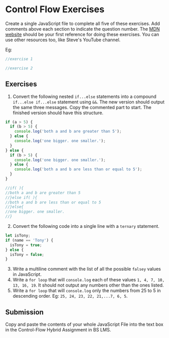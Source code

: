 # Control Flow Exercises

Create a single JavaScript file to complete all five of these exercises. Add comments above each section to indicate the question number. The [MDN website](https://developer.mozilla.org/en-US/docs/Web/JavaScript/Reference#control_flow) should be your first reference for doing these exercises. You can use other resources too, like Steve's YouTube channel.

Eg:

```js
//exercise 1

//exercise 2
```

## Exercises

1. Convert the following nested `if...else` statements into a compound `if...else if...else` statement using `&&`. The new version should output the same three messages. Copy the commented part to start. The finished version should have this structure.

```js
if (a > 5) {
  if (b > 5) {
    console.log('both a and b are greater than 5');
  } else {
    console.log('one bigger. one smaller.');
  }
} else {
  if (b > 5) {
    console.log('one bigger. one smaller.');
  } else {
    console.log('both a and b are less than or equal to 5');
  }
}

//if( ){
//both a and b are greater than 5
//}else if( ){
//both a and b are less than or equal to 5
//}else{
//one bigger. one smaller.
//}
```

2. Convert the following code into a single line with a `ternary` statement.

```js
let isTony;
if (name == 'Tony') {
  isTony = true;
} else {
  isTony = false;
}
```

3. Write a multiline comment with the list of all the possible `falsey` values in JavaScript.
4. Write a `for loop` that will `console.log` each of these values `1, 4, 7, 10, 13, 16, 19`. It should not output any numbers other than the ones listed.
5. Write a `for loop` that will `console.log` only the numbers from 25 to 5 in descending order. Eg: `25, 24, 23, 22, 21,...7, 6, 5`.

## Submission

Copy and paste the contents of your whole JavaScript File into the text box in the Control-Flow Hybrid Assignment in BS LMS.
